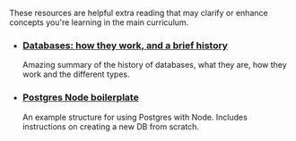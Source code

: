 These resources are helpful extra reading that may clarify or enhance concepts you're learning in the main curriculum.

- ### [Databases: how they work, and a brief history](https://seldo.com/posts/databases_how_they_work_and_a_brief_history)
  Amazing summary of the history of databases, what they are, how they work and the different types.
- ### [Postgres Node boilerplate](https://github.com/oliverjam/postgres-boilerplate)
  An example structure for using Postgres with Node. Includes instructions on creating a new DB from scratch.
